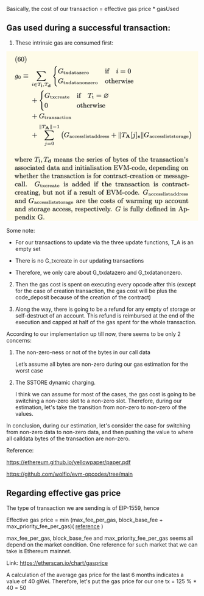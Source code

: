 Basically, the cost of our transaction = effective gas price \* gasUsed

## Gas used during a successful transaction:

1. These intrinsic gas are consumed first:

![Intrinsic Gas](./img/Pasted%20Graphic.png)

Some note:

- For our transactions to update via the three update functions, T_A is an empty set

- There is no G_txcreate in our updating transactions

- Therefore, we only care about G_txdatazero and G_txdatanonzero.

2. Then the gas cost is spent on executing every opcode after this (except for the case of creation transaction, the gas cost will be plus the code_deposit because of the creation of the contract)

3. Along the way, there is going to be a refund for any empty of storage or self-destruct of an account. This refund is reimbursed at the end of the execution and capped at half of the gas spent for the whole transaction.

According to our implementation up till now, there seems to be only 2 concerns:

1. The non-zero-ness or not of the bytes in our call data

   Let’s assume all bytes are non-zero during our gas estimation for the worst case

2. The SSTORE dynamic charging.

   I think we can assume for most of the cases, the gas cost is going to be switching a non-zero slot to a non-zero slot.
   Therefore, during our estimation, let's take the transition from non-zero to non-zero of the values.

In conclusion, during our estimation, let's consider the case for switching from non-zero data to non-zero data, and then pushing the value to where all calldata bytes of the transaction are non-zero.

Reference:

https://ethereum.github.io/yellowpaper/paper.pdf

https://github.com/wolflo/evm-opcodes/tree/main

## Regarding effective gas price

The type of transaction we are sending is of EIP-1559, hence

Effective gas price = min (max_fee_per_gas, block_base_fee + max_priority_fee_per_gas)(
[reference](https://github.com/ethereum/EIPs/blob/2e05704d86356ff23eb5eb7136e5d9fc7eac0545/EIPS/eip-1559.md?plain=1#L224)
)

max_fee_per_gas, block_base_fee and max_priority_fee_per_gas seems all depend on the market condition. One reference for such market that we can take is Ethereum mainnet.

Link: https://etherscan.io/chart/gasprice

A calculation of the average gas price for the last 6 months indicates a value of 40 gWei.
Therefore, let's put the gas price for our one tx = 125 % \* 40 = 50
